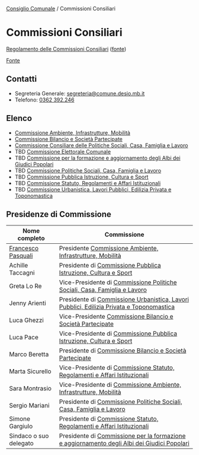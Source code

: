 [Consiglio Comunale](/data/consiglio-comunale.md) / Commissioni Consiliari

# Commissioni Consiliari

[Regolamento delle Commissioni Consiliari](/data/commissioni-consiliari/regolamentoCommissioniConsiliariDesio-approvatodeliberacc34-2016_163_272.pdf) ([fonte](http://www.comune.desio.mb.it/upload/desio/regolamenti/regolamentoCommissioniConsiliariDesio-approvatodeliberacc34-2016_163_272.pdf))

[Fonte](https://www.comune.desio.mb.it/servizi/menu/dinamica.aspx?idArea=8882&idCat=16560&ID=46393&TipoElemento=Categoria)

## Contatti

- Segreteria Generale: [segreteria@comune.desio.mb.it](mailto:segreteria@comune.desio.mb.it)
- Telefono: [0362 392.246](tel:+390362392246)

## Elenco

- [Commissione Ambiente, Infrastrutture, Mobilità](/data/commissioni-consiliari/ambiente-infrastrutture-mobilita.md)
- [Commissione Bilancio e Società Partecipate](/data/commissioni-consiliari/bilancio-e-societa-partecipate.md)
- [Commissione Consiliare delle Politiche Sociali, Casa, Famiglia e Lavoro](/data/commissioni-consiliari/consiliare-politiche-sociali.md)
- TBD [Commissione Elettorale Comunale](/data/commissioni-consiliari/commissione-elettorale-comunale.md)
- TBD [Commissione per la formazione e aggiornamento degli Albi dei Giudici Popolari](/data/commissioni-consiliari/commissione-albi-giudici.md)
- TBD [Commissione Politiche Sociali, Casa, Famiglia e Lavoro](/data/commissioni-consiliari/politiche-sociali-casa-famiglia-lavoro.md)
- TBD [Commissione Pubblica Istruzione, Cultura e Sport](/data/commissioni-consiliari/pubblica-istruzione-cultura-sport.md)
- TBD [Commissione Statuto, Regolamenti e Affari Istituzionali](/data/commissioni-consiliari/statuto-regolamenti-affari-istituzionali.md)
- TBD [Commissione Urbanistica, Lavori Pubblici, Edilizia Privata e Toponomastica](/data/commissioni-consiliari/urbanistica-lavori-pubblici-edilizia-privata-toponomastica.md)

## Presidenze di Commissione

| Nome completo | Commissione |
| ------------- | ----------- |
| [Francesco Pasquali](/data/persone/francesco-pasquali.md) | Presidente [Commissione Ambiente, Infrastrutture, Mobilità](/data/commissioni-consiliari/ambiente-infrastrutture-mobilita.md) |
| Achille Taccagni | Presidente di [Commissione Pubblica Istruzione, Cultura e Sport](/data/commissioni-consiliari/pubblica-istruzione-cultura-sport.md) |
| Greta Lo Re | Vice-Presidente di [Commissione Politiche Sociali, Casa, Famiglia e Lavoro](/data/commissioni-consiliari/politiche-sociali-casa-famiglia-lavoro.md) |
| Jenny Arienti | Presidente di [Commissione Urbanistica, Lavori Pubblici, Edilizia Privata e Toponomastica](/data/commissioni-consiliari/urbanistica-lavori-pubblici-edilizia-privata-toponomastica.md) |
| Luca Ghezzi | Vice-Presidente [Commissione Bilancio e Società Partecipate](/data/commissioni-consiliari/bilancio-e-societa-partecipate.md) |
| Luca Pace | Vice-Presidente di [Commissione Pubblica Istruzione, Cultura e Sport](/data/commissioni-consiliari/pubblica-istruzione-cultura-sport.md) |
| Marco Beretta | Presidente di [Commissione Bilancio e Società Partecipate](/data/commissioni-consiliari/bilancio-e-societa-partecipate.md) |
| Marta Sicurello | Vice-Presidente di [Commissione Statuto, Regolamenti e Affari Istituzionali](/data/commissioni-consiliari/statuto-regolamenti-affari-istituzionali.md) |
| Sara Montrasio | Vice-Presidente di [Commissione Ambiente, Infrastrutture, Mobilità](/data/commissioni-consiliari/ambiente-infrastrutture-mobilita.md#presidenza) |
| Sergio Mariani | Presidente di [Commissione Politiche Sociali, Casa, Famiglia e Lavoro](/data/commissioni-consiliari/politiche-sociali-casa-famiglia-lavoro.md) |
| Simone Gargiulo | Presidente di [Commissione Statuto, Regolamenti e Affari Istituzionali](/data/commissioni-consiliari/statuto-regolamenti-affari-istituzionali.md) |
| Sindaco o suo delegato | Presidente di [Commissione per la formazione e aggiornamento degli Albi dei Giudici Popolari](/data/commissioni-consiliari/commissione-albi-giudici.md) |
